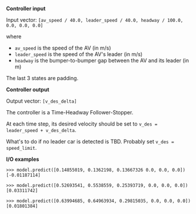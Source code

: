 **Controller input**

Input vector: `[av_speed / 40.0, leader_speed / 40.0, headway / 100.0, 0.0, 0.0, 0.0]`

where

- `av_speed` is the speed of the AV (in m/s)
- `leader_speed` is the speed of the AV's leader (in m/s)
- `headway` is the bumper-to-bumper gap between the AV and its leader (in m)

The last 3 states are padding.

**Controller output**

Output vector: `[v_des_delta]`

The controller is a Time-Headway Follower-Stopper.

At each time step, its desired velocity should be set to `v_des = leader_speed + v_des_delta`.

What's to do if no leader car is detected is TBD. Probably set `v_des = speed_limit`. 

**I/O examples**

```
>>> model.predict([0.14855019, 0.1362198, 0.13667326 0.0, 0.0, 0.0])
[-0.01187114]

>>> model.predict([0.52693541, 0.5538559, 0.25393719, 0.0, 0.0, 0.0])
[0.03311742]

>>> model.predict([0.63994685, 0.64963934, 0.29815035, 0.0, 0.0, 0.0])
[0.01801384]
```
